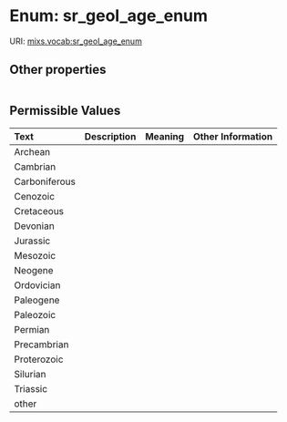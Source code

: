 
# Enum: sr_geol_age_enum




URI: [mixs.vocab:sr_geol_age_enum](https://w3id.org/mixs/vocab/sr_geol_age_enum)


## Other properties

|  |  |  |
| --- | --- | --- |

## Permissible Values

| Text | Description | Meaning | Other Information |
| :--- | :---: | :---: | ---: |
| Archean |  |  |  |
| Cambrian |  |  |  |
| Carboniferous |  |  |  |
| Cenozoic |  |  |  |
| Cretaceous |  |  |  |
| Devonian |  |  |  |
| Jurassic |  |  |  |
| Mesozoic |  |  |  |
| Neogene |  |  |  |
| Ordovician |  |  |  |
| Paleogene |  |  |  |
| Paleozoic |  |  |  |
| Permian |  |  |  |
| Precambrian |  |  |  |
| Proterozoic |  |  |  |
| Silurian |  |  |  |
| Triassic |  |  |  |
| other |  |  |  |

